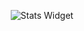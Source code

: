 <p align="center">
  <img src="https://github-readme-streak-stats.herokuapp.com/?user=Mykyta-G&theme=radical)](https://git.io/streak-stats)" alt="Stats Widget"/>
</p>